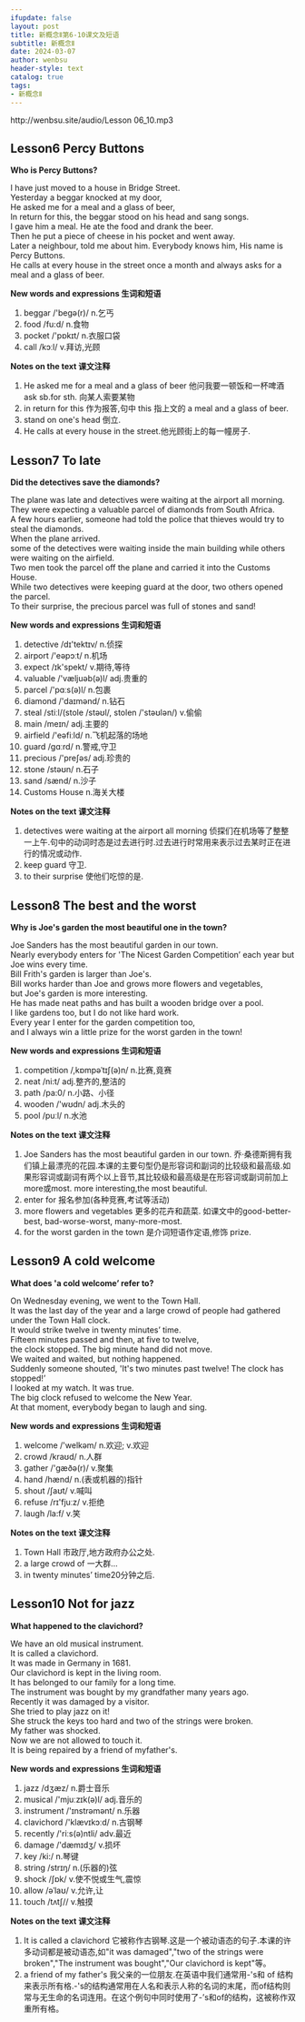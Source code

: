 ```yaml
---
ifupdate: false
layout: post
title: 新概念Ⅱ第6-10课文及短语
subtitle: 新概念Ⅱ
date: 2024-03-07
author: wenbsu
header-style: text
catalog: true
tags:
- 新概念Ⅱ
---
```


<p>http://wenbsu.site/audio/Lesson 06_10.mp3</p>

## Lesson6 Percy Buttons
**Who is Percy Buttons?**

I have just moved to a house in Bridge Street.     
Yesterday a beggar knocked at my door,     
He asked me for a meal and a glass of beer,     
In return for this, the beggar stood on his head and sang songs.     
I gave him a meal. He ate the food and drank the beer.     
Then he put a piece of cheese in his pocket and went away.     
Later a neighbour, told me about him. Everybody knows him, His name is Percy Buttons.     
He calls at every house in the street once a month and always asks for a meal and a glass of beer.    

**New words and expressions 生词和短语**  

1. beggar /'beɡə(r)/ n.乞丐
2. food /fu:d/ n.食物
3. pocket /'pɒkɪt/ n.衣服口袋
4. call /kɔːl/ v.拜访,光顾

**Notes on the text 课文注释**

1. He asked me for a meal and a glass of beer 他问我要一顿饭和一杯啤酒 ask sb.for sth. 向某人索要某物
2. in return for this 作为报答,句中 this 指上文的 a meal and a glass of beer.
3. stand on one's head 倒立.
4. He calls at every house in the street.他光顾街上的每一幢房子.


## Lesson7 To late
**Did the detectives save the diamonds?**

The plane was late and detectives were waiting at the airport all morning.     
They were expecting a valuable parcel of diamonds from South Africa.     
A few hours earlier, someone had told the police that thieves would try to steal the diamonds.     
When the plane arrived.     
some of the detectives were waiting inside the main building while others were waiting on the airfield.     
Two men took the parcel off the plane and carried it into the Customs House.     
While two detectives were keeping guard at the door, two others opened the parcel.     
To their surprise, the precious parcel was full of stones and sand!    

**New words and expressions 生词和短语**  

1. detective /dɪ'tektɪv/ n.侦探
2. airport /'eəpɔːt/ n.机场
3. expect /ɪk'spekt/ v.期待,等待
4. valuable /'væljuəb(ə)l/ adj.贵重的
5. parcel /'pɑːs(ə)l/ n.包裹
6. diamond /'daɪmənd/ n.钻石
7. steal /stiːl/(stole /stəʊl/, stolen /'stəʊlən/) v.偷偷
8. main /meɪn/ adj.主要的
9. airfield /'eəfiːld/ n.飞机起落的场地
10. guard /ɡɑːrd/ n.警戒,守卫
11. precious /'preʃəs/ adj.珍贵的
12. stone /stəʊn/ n.石子
13. sand /sænd/ n.沙子
14. Customs House n.海关大楼

**Notes on the text 课文注释**

1. detectives were waiting at the airport all morning 侦探们在机场等了整整一上午.句中的动词时态是过去进行时.过去进行时常用来表示过去某时正在进行的情况或动作.
2. keep guard 守卫.
3. to their surprise 使他们吃惊的是.


## Lesson8 The best and the worst
**Why is Joe's garden the most beautiful one in the town?**

Joe Sanders has the most beautiful garden in our town.   
Nearly everybody enters for 'The Nicest Garden Competition’ each year but Joe wins every time.   
Bill Frith's garden is larger than Joe's.   
Bill works harder than Joe and grows more flowers and vegetables,   
but Joe's garden is more interesting.   
He has made neat paths and has built a wooden bridge over a pool.   
I like gardens too, but I do not like hard work.   
Every year I enter for the garden competition too,   
and I always win a little prize for the worst garden in the town!   

**New words and expressions 生词和短语**  

1. competition /,kɒmpəˈtɪʃ(ə)n/ n.比赛,竟赛
2. neat /ni:t/ adj.整齐的,整洁的
3. path /pa:0/ n.小路、小径
4. wooden /'wʊdn/ adj.木头的
5. pool /puːl/ n.水池

**Notes on the text 课文注释**

1. Joe Sanders has the most beautiful garden in our town. 乔·桑德斯拥有我们镇上最漂亮的花园.本课的主要句型仍是形容词和副词的比较级和最高级.如果形容词或副词有两个以上音节,其比较级和最高级是在形容词或副词前加上more或most. more interesting,the most beautiful.
2. enter for 报名参加(各种竞赛,考试等活动)
3. more flowers and vegetables 更多的花卉和蔬菜. 如课文中的good-better-best, bad-worse-worst, many-more-most.
4. for the worst garden in the town 是介词短语作定语,修饰 prize.


## Lesson9 A cold welcome
**What does 'a cold welcome’ refer to?**

On Wednesday evening, we went to the Town Hall.   
It was the last day of the year and a large crowd of people had gathered under the Town Hall clock.  
It would strike twelve in twenty minutes’ time.  
Fifteen minutes passed and then, at five to twelve,   
the clock stopped. The big minute hand did not move.   
We waited and waited, but nothing happened.   
Suddenly someone shouted, 'It's two minutes past twelve! The clock has stopped!’  
I looked at my watch. It was true.   
The big clock refused to welcome the New Year.   
At that moment, everybody began to laugh and sing.  

**New words and expressions 生词和短语**  

1. welcome /'welkəm/ n.欢迎; v.欢迎
2. crowd  /kraʊd/ n.人群
3. gather /'ɡæðə(r)/ v.聚集
4. hand /hænd/ n.(表或机器的)指针
5. shout /ʃaʊt/ v.喊叫
6. refuse /rɪ'fjuːz/ v.拒绝
7. laugh  /la:f/ v.笑

**Notes on the text 课文注释**

1. Town Hall 市政厅,地方政府办公之处.
2. a large crowd of  一大群...
3. in twenty minutes’ time20分钟之后.


## Lesson10 Not for jazz
**What happened to the clavichord?**

We have an old musical instrument.   
It is called a clavichord.   
It was made in Germany in 1681.   
Our clavichord is kept in the living room.  
It has belonged to our family for a long time.   
The instrument was bought by my grandfather many years ago.   
Recently it was damaged by a visitor.   
She tried to play jazz on it!   
She struck the keys too hard and two of the strings were broken.   
My father was shocked.   
Now we are not allowed to touch it.   
It is being repaired by a friend of myfather's.  

**New words and expressions 生词和短语**  

1. jazz /dʒæz/ n.爵士音乐
2. musical  /'mjuːzɪk(ə)l/ adj.音乐的
3. instrument /'ɪnstrəmənt/ n.乐器
4. clavichord  /'klævɪkɔːd/ n.古钢琴
5. recently /'riːs(ə)ntli/ adv.最近
6. damage /'dæmɪdʒ/ v.损坏
7. key  /ki:/ n.琴键
8. string /strɪŋ/ n.(乐器的)弦
9. shock /ʃɒk/ v.使不悦或生气,震惊
10. allow /əˈlaʊ/ v.允许,让
11. touch /tʌtʃ// v.触摸

**Notes on the text 课文注释**

1. It is called a clavichord 它被称作古钢琴.这是一个被动语态的句子.本课的许多动词都是被动语态,如"it was damaged","two of the strings were broken","The instrument was bought","Our clavichord is kept"等。
2. a friend of my father's 我父亲的一位朋友.在英语中我们通常用-'s和 of 结构来表示所有格.-'s的结构通常用在人名和表示人称的名词的末尾，而of结构则常与无生命的名词连用。在这个例句中同时使用了-’s和of的结构，这被称作双重所有格。

